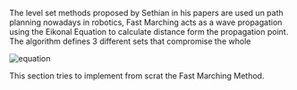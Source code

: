 The level set methods proposed by Sethian in his papers are used un path planning nowadays in robotics, Fast Marching acts as a wave propagation using the Eikonal Equation to calculate distance form the propagation point. The algorithm defines 3 different sets that compromise the whole 

![equation](<img src="http://www.sciweavers.org/tex2img.php?eq=%20%5Cmid%20u%20%5Cmid%20%3D%20%20%5Cfrac%7B1%7D%7BF%7D%20&bc=White&fc=Black&im=jpg&fs=12&ff=arev&edit=0" align="center" border="0" alt=" \mid u \mid =  \frac{1}{F} " width="64" height="43" />)

This section tries to implement from scrat the Fast Marching Method.

